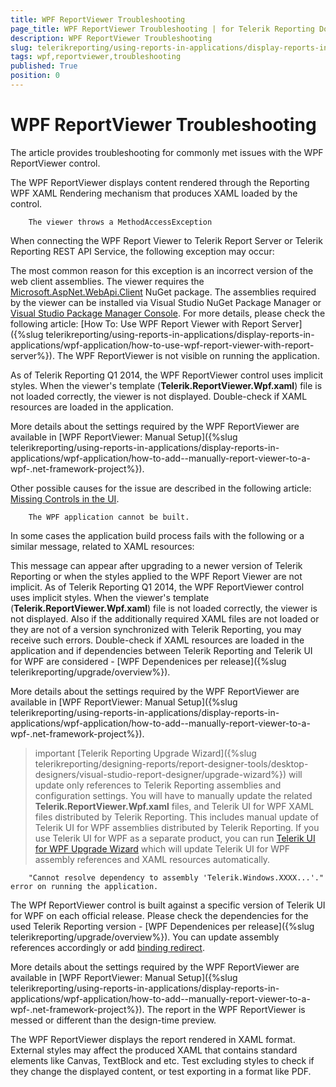 ```yaml
---
title: WPF ReportViewer Troubleshooting
page_title: WPF ReportViewer Troubleshooting | for Telerik Reporting Documentation
description: WPF ReportViewer Troubleshooting
slug: telerikreporting/using-reports-in-applications/display-reports-in-applications/wpf-application/troubleshooting/wpf-reportviewer-troubleshooting
tags: wpf,reportviewer,troubleshooting
published: True
position: 0
---
```


# WPF ReportViewer Troubleshooting



The article provides troubleshooting for commonly met issues with the WPF ReportViewer control.

The WPF ReportViewer displays content rendered through the Reporting WPF XAML Rendering mechanism that produces XAML loaded by the control.
      
        The viewer throws a MethodAccessException
      

When connecting the WPF Report Viewer to Telerik Report Server or Telerik Reporting REST API Service, the following exception may occur:
        





The most common reason for this exception is an incorrect version of the web client assemblies. The viewer requires the
          [Microsoft.AspNet.WebApi.Client](https://www.nuget.org/packages/Microsoft.AspNet.WebApi.Client/4.0.30506)
          NuGet package. The assemblies required by the viewer can be installed via Visual Studio NuGet Package Manager or
          [Visual Studio Package Manager Console](https://docs.nuget.org/consume/package-manager-console).
          For more details, please check the following article: 
          [How To: Use WPF Report Viewer with Report Server]({%slug telerikreporting/using-reports-in-applications/display-reports-in-applications/wpf-application/how-to-use-wpf-report-viewer-with-report-server%}).
        The WPF ReportViewer is not visible on running the application.

As of Telerik Reporting Q1 2014, the WPF ReportViewer control uses implicit styles.
          When the viewer's template (__Telerik.ReportViewer.Wpf.xaml__) file is not loaded correctly, the viewer 
          is not displayed.
          Double-check if XAML resources are loaded in the application.
        

More details about the settings required by the WPF ReportViewer are available in 
          [WPF ReportViewer: Manual Setup]({%slug telerikreporting/using-reports-in-applications/display-reports-in-applications/wpf-application/how-to-add--manually-report-viewer-to-a-wpf-.net-framework-project%}).
        

Other possible causes for the issue are described in the following article:
          [Missing Controls in the UI](https://docs.telerik.com/devtools/wpf/common-information/troubleshooting/invisible-controls).
        
        The WPF application cannot be built.
      

In some cases the application build process fails with the following or a similar message, related to XAML resources:
        





This message can appear after upgrading to a newer version of Telerik Reporting or when the styles applied to the WPF Report Viewer are not implicit.
          As of Telerik Reporting Q1 2014, the WPF ReportViewer control uses implicit styles.
          When the viewer's template (__Telerik.ReportViewer.Wpf.xaml__) file is not loaded correctly, the viewer is not displayed.
          Also if the additionally required XAML files are not loaded or they are not of a version synchronized with Telerik Reporting, you may receive such errors.
          Double-check if XAML resources are loaded in the application and if dependencies between Telerik Reporting and Telerik UI for WPF are considered
          - [WPF Dependenices per release]({%slug telerikreporting/upgrade/overview%}).
        

More details about the settings required by the WPF ReportViewer are available in [WPF ReportViewer: Manual Setup]({%slug telerikreporting/using-reports-in-applications/display-reports-in-applications/wpf-application/how-to-add--manually-report-viewer-to-a-wpf-.net-framework-project%}).
        

>important [Telerik Reporting Upgrade Wizard]({%slug telerikreporting/designing-reports/report-designer-tools/desktop-designers/visual-studio-report-designer/upgrade-wizard%}) will update only references to Telerik Reporting assemblies and configuration settings.            You will have to manually update the related  __Telerik.ReportViewer.Wpf.xaml__  files, and Telerik UI            for WPF XAML files distributed by Telerik Reporting. This includes manual update of Telerik UI for WPF assemblies distributed by Telerik Reporting.          If you use Telerik UI for WPF as a separate product, you can run [Telerik UI for WPF Upgrade Wizard](http://docs.telerik.com/devtools/wpf/visual-studio-extensions/for-wpf-vs-extensions-upgrading) which will update Telerik UI for WPF assembly references and XAML resources automatically.          

        "Cannot resolve dependency to assembly 'Telerik.Windows.XXXX...'." error on running the application.
      

The WPf ReportViewer control is built against a specific version of Telerik UI for WPF on each official release. Please check the dependencies
          for the used Telerik Reporting version - [WPF Dependenices per release]({%slug telerikreporting/upgrade/overview%}). You can
          update assembly references accordingly or add [binding redirect](http://msdn.microsoft.com/en-us/library/eftw1fys(v=vs.110).aspx).
        

More details about the settings required by the WPF ReportViewer are available in [WPF ReportViewer: Manual Setup]({%slug telerikreporting/using-reports-in-applications/display-reports-in-applications/wpf-application/how-to-add--manually-report-viewer-to-a-wpf-.net-framework-project%}).
        The report in the WPF ReportViewer is messed or different than the design-time preview.

The WPF ReportViewer displays the report rendered in XAML format. External styles may affect the produced XAML that contains standard elements like Canvas, TextBlock and etc.
          Test excluding styles to check if they change the displayed content, or test exporting in a format like PDF.
        
